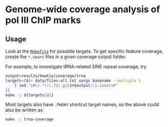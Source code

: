 # Genome-wide coverage analysis of pol III ChIP marks

## Usage

Look at the [`Makefile`][makefile] for possible targets. To get specific feature
coverage, create the `*.count` files in a given coverage output folder.

For example, to investigate tRNA-related SINE repeat coverage, try

```bash
output=results/bowtie/coverage/trna
targets=($(< data/files-all.txt xargs basename --multiple \
    | sed "s#\(.*\)\.fq\.gz\$#$output/\1.counts#"
))
make -j ${targets[@]}
```

Most targets also have `.PHONY` shortcut target names, so the above could also
be written as

```bash
make -j trna-coverage
```

[makefile]: blob/master/Makefile
